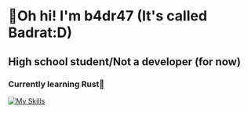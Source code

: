 # 👋Oh hi! I'm b4dr47 (It's called Badrat:D)
## High school student/Not a developer (for now)
### Currently learning Rust🦀
[![My Skills](https://skillicons.dev/icons?i=js,ts,html,css,nextjs,react,vercel)](https://skillicons.dev)
